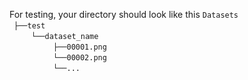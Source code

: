 For testing, your directory should look like this
 `Datasets` <br/>
 `├──test`  <br/>
     `└──dataset_name`   <br/>
          `├──00001.png`   <br/>
          `└──00002.png`   <br/>
          `└──...`   <br/>
